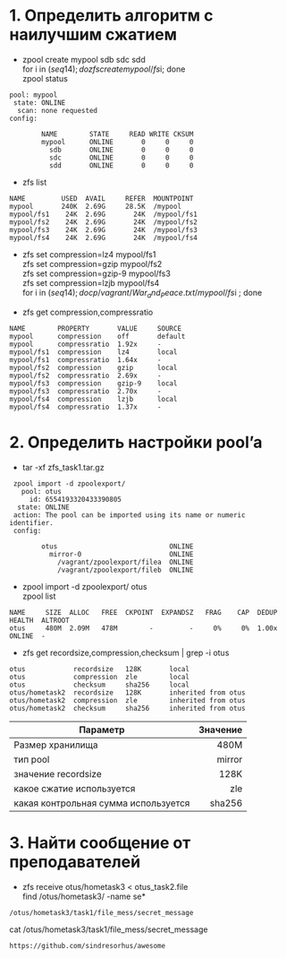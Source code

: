 # 1. Определить алгоритм с наилучшим сжатием

- zpool create mypool sdb sdc sdd \
for i in $(seq 1 4); do zfs create mypool/fs$i; done \
zpool status
```
pool: mypool
 state: ONLINE
  scan: none requested
config:

        NAME        STATE     READ WRITE CKSUM
        mypool      ONLINE       0     0     0
          sdb       ONLINE       0     0     0
          sdc       ONLINE       0     0     0
          sdd       ONLINE       0     0     0
```
- zfs list
```
NAME         USED  AVAIL     REFER  MOUNTPOINT
mypool       240K  2.69G     28.5K  /mypool
mypool/fs1    24K  2.69G       24K  /mypool/fs1
mypool/fs2    24K  2.69G       24K  /mypool/fs2
mypool/fs3    24K  2.69G       24K  /mypool/fs3
mypool/fs4    24K  2.69G       24K  /mypool/fs4
```
- zfs set compression=lz4 mypool/fs1 \
zfs set compression=gzip mypool/fs2 \
zfs set compression=gzip-9 mypool/fs3 \
zfs set compression=lzjb mypool/fs4 \
for i in $(seq 1 4); do cp /vagrant/War_and_Peace.txt /mypool/fs$i ; done

- zfs get compression,compressratio
```
NAME        PROPERTY       VALUE     SOURCE
mypool      compression    off       default
mypool      compressratio  1.92x     -
mypool/fs1  compression    lz4       local
mypool/fs1  compressratio  1.64x     -
mypool/fs2  compression    gzip      local
mypool/fs2  compressratio  2.69x     -
mypool/fs3  compression    gzip-9    local
mypool/fs3  compressratio  2.70x     -
mypool/fs4  compression    lzjb      local
mypool/fs4  compressratio  1.37x     -
```
# 2. Определить настройки pool’a

- tar -xf zfs_task1.tar.gz
```
 zpool import -d zpoolexport/
   pool: otus
     id: 6554193320433390805
  state: ONLINE
 action: The pool can be imported using its name or numeric identifier.
 config:

        otus                            ONLINE
          mirror-0                      ONLINE
            /vagrant/zpoolexport/filea  ONLINE
            /vagrant/zpoolexport/fileb  ONLINE
```
- zpool import -d zpoolexport/ otus \
 zpool list
```  
NAME     SIZE  ALLOC   FREE  CKPOINT  EXPANDSZ   FRAG    CAP  DEDUP    HEALTH  ALTROOT
otus     480M  2.09M   478M        -         -     0%     0%  1.00x    ONLINE  -
```
- zfs get recordsize,compression,checksum | grep -i otus
```
otus            recordsize   128K       local
otus            compression  zle        local
otus            checksum     sha256     local
otus/hometask2  recordsize   128K       inherited from otus
otus/hometask2  compression  zle        inherited from otus
otus/hometask2  checksum     sha256     inherited from otus
```

Параметр | Значение 
--- | ---: 
Размер хранилища|480M
тип pool|mirror
значение recordsize|128K
какое сжатие используется|zle
какая контрольная сумма используется|sha256

# 3. Найти сообщение от преподавателей
- zfs receive otus/hometask3 < otus_task2.file \
find /otus/hometask3/ -name se* 
```
/otus/hometask3/task1/file_mess/secret_message
```
cat /otus/hometask3/task1/file_mess/secret_message
```
https://github.com/sindresorhus/awesome
```